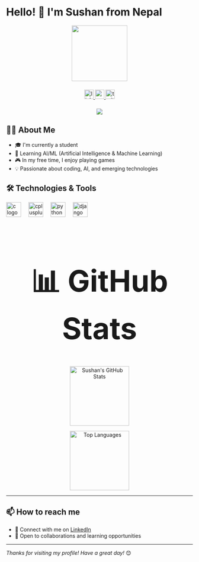 # Hello! 👋 I'm Sushan from Nepal

<div align="center">
  <img height="150" src="https://media.giphy.com/media/M9gbBd9nbDrOTu1Mqx/giphy.gif"  />
</div>

###

<div align="center">
  <a href="https://www.linkedin.com/in/sushan-shrestha-99714238a/">
    <img src="https://img.shields.io/static/v1?message=LinkedIn&logo=linkedin&label=&color=0077B5&logoColor=white&labelColor=&style=for-the-badge" height="25" alt="linkedin logo" />
  </a>
  <a href="https://www.youtube.com/">
    <img src="https://img.shields.io/static/v1?message=Youtube&logo=youtube&label=&color=FF0000&logoColor=white&labelColor=&style=for-the-badge" height="25" alt="youtube logo" />
  </a>
  <a href="https://twitter.com/">
    <img src="https://img.shields.io/static/v1?message=Twitter&logo=twitter&label=&color=1DA1F2&logoColor=white&labelColor=&style=for-the-badge" height="25" alt="twitter logo" />
  </a>
</div>

###

<div align="center">
  <img src="https://visitor-badge.laobi.icu/badge?page_id=sushan.sushan&"  />
</div>

## 👩‍💻 About Me

- 🎓 I'm currently a student  
- 🤖 Learning AI/ML (Artificial Intelligence & Machine Learning)  
- 🎮 In my free time, I enjoy playing games  
- 💡 Passionate about coding, AI, and emerging technologies  

## 🛠️ Technologies & Tools

<div align="left">
  <img src="https://cdn.jsdelivr.net/gh/devicons/devicon/icons/c/c-original.svg" height="40" alt="c logo" />
  <img width="12" />
  <img src="https://cdn.jsdelivr.net/gh/devicons/devicon/icons/cplusplus/cplusplus-original.svg" height="40" alt="cplusplus logo" />
  <img width="12" />
  <img src="https://cdn.jsdelivr.net/gh/devicons/devicon/icons/python/python-original.svg" height="40" alt="python logo" />
  <img width="12" />
  <img src="https://cdn.jsdelivr.net/gh/devicons/devicon/icons/django/django-plain.svg" height="40" alt="django logo" />
</div>
<h1 align="center" style="font-size: 80px;">📊 <b>GitHub Stats</b></h1>

<div align="center">

  <!-- Main Stats -->
  <img 
       src="https://github-readme-stats.vercel.app/api?username=sushan-shrestha&show_icons=true&theme=tokyonight&hide_border=true" 
       alt="Sushan's GitHub Stats" 
       height="160" />


  <!-- Top Languages -->
  <img 
       src="https://github-readme-stats.vercel.app/api/top-langs/?username=sushan-shrestha&layout=compact&langs_count=6&theme=tokyonight&hide_border=true" 
       alt="Top Languages" 
       height="160" />
</div>

---


## 📫 How to reach me

- 📧 Connect with me on [LinkedIn](https://www.linkedin.com/in/sushan-shrestha-99714238a/)  
- 💼 Open to collaborations and learning opportunities  

---

*Thanks for visiting my profile! Have a great day!* 😊
